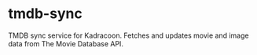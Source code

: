# tmdb-sync
TMDB sync service for Kadracoon. Fetches and updates movie and image data from The Movie Database API.
